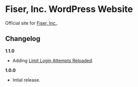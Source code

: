 # Fiser, Inc. WordPress Website

Official site for [Fiser, Inc.](https://fiserinc.com).

## Changelog

__1.1.0__
* Adding [Limit Login Attempts Reloaded](https://wordpress.org/plugins/limit-login-attempts-reloaded/).

__1.0.0__
* Intial release.